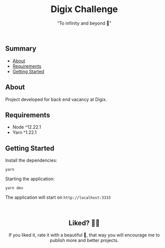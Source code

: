 <h1 align="center">
  Digix Challenge
</h1>

<div align="center">
 "To infinity and beyond 🚀"
</div>

&nbsp;

## Summary

- [About](#about)
- [Requirements](#requirements)
- [Getting Started](#getting-started)

## About

Project developed for back end vacancy at Digix.

## Requirements

- Node ^12.22.1
- Yarn ^1.22.1

## Getting Started

Install the dependencies:

```shell
yarn
```

Starting the application:

```shell
yarn dev
```

The application will start on `http://localhost:3333`

&nbsp;

<h2 align="center">
 Liked? 🥳🚀
</h2>

<div align="center">
 If you liked it, rate it with a beautiful 🌟, that way you will encourage me to publish more and better projects.
</div>
